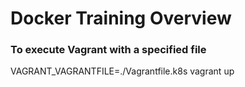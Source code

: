# Docker Training Overview

### To execute Vagrant with a specified file

VAGRANT_VAGRANTFILE=./Vagrantfile.k8s vagrant up
